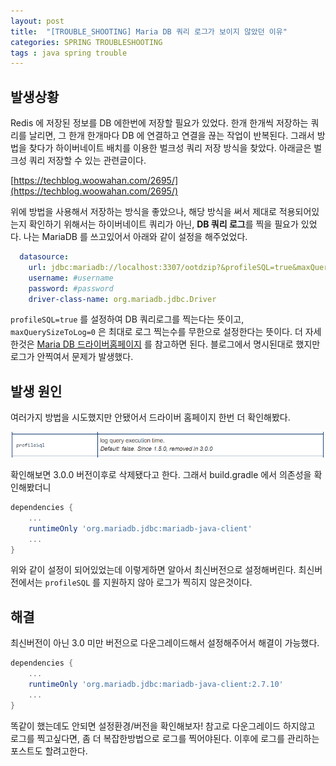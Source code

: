 ```yaml
---
layout: post
title:  "[TROUBLE_SHOOTING] Maria DB 쿼리 로그가 보이지 않았던 이유"
categories: SPRING TROUBLESHOOTING
tags : java spring trouble
---
```


## 발생상황

Redis 에 저장된 정보를 DB 에한번에 저장할 필요가 있었다. 한개 한개씩 저장하는 쿼리를 날리면, 그 한개 한개마다 DB 에 연결하고 연결을 끊는 작업이 반복된다.
그래서 방법을 찾다가 하이버네이트 배치를 이용한 벌크성 쿼리 저장 방식을 찾았다. 아래글은 벌크성 쿼리 저장할 수 있는 관련글이다.  

[https://techblog.woowahan.com/2695/](https://techblog.woowahan.com/2695/)  


위에 방법을 사용해서 저장하는 방식을 좋았으나, 해당 방식을 써서 제대로 적용되어있는지 확인하기 위해서는 하이버네이트 쿼리가 아닌, **DB 쿼리 로그**를 찍을 필요가 있었다.
나는 MariaDB 를 쓰고있어서 아래와 같이 설정을 해주었었다.

```yml
  datasource:
    url: jdbc:mariadb://localhost:3307/ootdzip?&profileSQL=true&maxQuerySizeToLog=0
    username: #username
    password: #password
    driver-class-name: org.mariadb.jdbc.Driver
```

`profileSQL=true` 를 설정하여 DB 쿼리로그를 찍는다는 뜻이고, `maxQuerySizeToLog=0` 은 최대로 로그 찍는수를 무한으로 설정한다는 뜻이다.
더 자세한것은 [Maria DB 드라이버홈페이지](https://mariadb.com/kb/en/about-mariadb-connector-j/) 를 참고하면 된다.
블로그에서 명시된대로 했지만 로그가 안찍여서 문제가 발생했다.

## 발생 원인

여러가지 방법을 시도했지만 안됐어서 드라이버 홈페이지 한번 더 확인해봤다.

<img src="https://github.com/jinhoon227/jinhoon227.github.io/blob/main/assets/img/posts/trouble/maria1.png" alt="이미지">


확인해보면 3.0.0 버전이후로 삭제됐다고 한다.
그래서 build.gradle 에서 의존성을 확인해봤더니

```gradle
dependencies {
    ...
    runtimeOnly 'org.mariadb.jdbc:mariadb-java-client'
    ...
}
```

위와 같이 설정이 되어있었는데 이렇게하면 알아서 최신버전으로 설정해버린다. 최신버전에서는 `profileSQL` 를 지원하지 않아 로그가 찍히지 않은것이다.

## 해결

최신버전이 아닌 3.0 미만 버전으로 다운그레이드해서 설정해주어서 해결이 가능했다.

```gradle
dependencies {
    ...
    runtimeOnly 'org.mariadb.jdbc:mariadb-java-client:2.7.10'   
    ...
}
```

똑같이 했는데도 안되면 설정환경/버전을 확인해보자!
참고로 다운그레이드 하지않고 로그를 찍고싶다면, 좀 더 복잡한방법으로 로그를 찍어야된다.
이후에 로그를 관리하는 포스트도 할려고한다.
